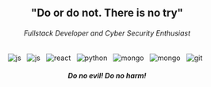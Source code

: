 <h2 align="center"><strong>"Do or do not. There is no try"</strong></h2>

<h6 align="center">Fullstack Developer and Cyber Security Enthusiast</h6>

<p align="center">
	<img src="https://img.shields.io/badge/JavaScript-F7DF1E?style=for-the-badge&logo=JavaScript&logoColor=black" alt="js" />&nbsp;&nbsp;
	<img src="https://img.shields.io/badge/TypeScript-3178C6?style=for-the-badge&logo=TypeScript&logoColor=white" alt="js" />&nbsp;&nbsp;
	<img src="https://img.shields.io/badge/React-61DAFB?style=for-the-badge&logo=React&logoColor=black" alt="react" />&nbsp;&nbsp;
	<img src="https://img.shields.io/badge/Python-3776AB?style=for-the-badge&logo=Python&logoColor=white" alt="python" />&nbsp;&nbsp;
	<img src="https://img.shields.io/badge/PostgreSQL-4169E1?style=for-the-badge&logo=PostgreSQL&logoColor=white" alt="mongo" />&nbsp;&nbsp;
	<img src="https://img.shields.io/badge/MongoDB-47A248?style=for-the-badge&logo=MongoDB&logoColor=white" alt="mongo" />&nbsp;&nbsp;
	<img src="https://img.shields.io/badge/Docker-2496ED?style=for-the-badge&logo=Docker&logoColor=white" alt="git" />&nbsp;&nbsp;	
</p>	
<h5 align="center"><i>Do no evil! Do no harm!</i><h5/>	

<!-- ea6161,ffc64d,fffc4d,52fa5a -->
<!-- background-image: linear-gradient(to left, #020f1f, #03101e, #04111e, #05121d, #07131c); -->

